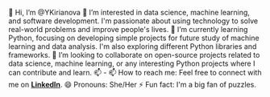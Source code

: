 👋 Hi, I’m @YKirianova
👀 I’m interested in data science, machine learning, and software development. I'm passionate about using technology to solve real-world problems and improve people's lives.
🌱 I’m currently learning Python, focusing on developing simple projects for future study of machine learning and data analysis. I'm also exploring different Python libraries and frameworks.
💞️ I’m looking to collaborate on open-source projects related to data science, machine learning, or any interesting Python projects where I can contribute and learn.
📫 - 📫 How to reach me: Feel free to connect with me on **[LinkedIn](https://www.linkedin.com/in/yuliia-k-4577181ab/)**.
😄 Pronouns: She/Her
⚡ Fun fact: I'm a big fan of puzzles.
<!---
YKirianova/YKirianova is a ✨ special ✨ repository because its `README.md` (this file) appears on your GitHub profile.
You can click the Preview link to take a look at your changes.
--->

